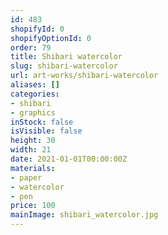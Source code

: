```yaml
---
id: 483
shopifyId: 0
shopifyOptionId: 0
order: 79
title: Shibari watercolor
slug: shibari-watercolor
url: art-works/shibari-watercolor
aliases: []
categories:
- shibari
- graphics
inStock: false
isVisible: false
height: 30
width: 21
date: 2021-01-01T00:00:00Z
materials:
- paper
- watercolor
- pen
price: 100
mainImage: shibari_watercolor.jpg
---
```

